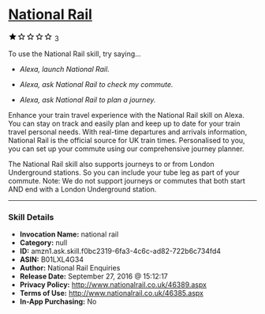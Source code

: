 # [National Rail](http://alexa.amazon.com/#skills/amzn1.ask.skill.f0bc2319-6fa3-4c6c-ad82-722b6c734fd4)
![1 stars](../../images/ic_star_black_18dp_1x.png)![1 stars](../../images/ic_star_border_black_18dp_1x.png)![1 stars](../../images/ic_star_border_black_18dp_1x.png)![1 stars](../../images/ic_star_border_black_18dp_1x.png)![1 stars](../../images/ic_star_border_black_18dp_1x.png) 3

To use the National Rail skill, try saying...

* *Alexa, launch National Rail.*

* *Alexa, ask National Rail to check my commute.*

* *Alexa, ask National Rail to plan a journey.*

Enhance your train travel experience with the National Rail skill on Alexa. You can stay on track and easily plan and keep up to date for your train travel personal needs. With real-time departures and arrivals information, National Rail is the official source for UK train times. Personalised to you, you can set up your commute using our comprehensive journey planner.

The National Rail skill also supports journeys to or from London Underground stations. So you can include your tube leg as part of your commute. Note: We do not support journeys or commutes that both start AND end with a London Underground station.

***

### Skill Details

* **Invocation Name:** national rail
* **Category:** null
* **ID:** amzn1.ask.skill.f0bc2319-6fa3-4c6c-ad82-722b6c734fd4
* **ASIN:** B01LXL4G34
* **Author:** National Rail Enquiries
* **Release Date:** September 27, 2016 @ 15:12:17
* **Privacy Policy:** http://www.nationalrail.co.uk/46389.aspx
* **Terms of Use:** http://www.nationalrail.co.uk/46385.aspx
* **In-App Purchasing:** No
